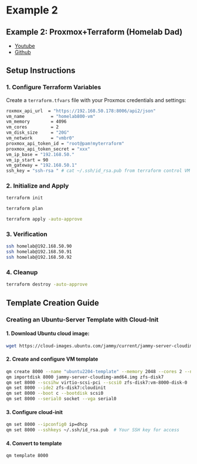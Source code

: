 # Example 2

## Example 2: Proxmox+Terraform (Homelab Dad)

* [Youtube](https://www.youtube.com/watch?v=LkWoGeQAu4E)
* [Github](https://github.com/HomelabDad/proxmox-terraform-base/tree/main/terraform)

## Setup Instructions

### 1. Configure Terraform Variables

Create a `terraform.tfvars` file with your Proxmox credentials and settings:

```sh
roxmox_api_url  = "https://192.168.50.178:8006/api2/json"
vm_name          = "homelab800-vm"
vm_memory        = 4096
vm_cores         = 2
vm_disk_size     = "20G"
vm_network       = "vmbr0"
proxmox_api_token_id = "root@pam!myterraform"
proxmox_api_token_secret = "xxx"
vm_ip_base = "192.168.50."
vm_ip_start = 90
vm_gateway = "192.168.50.1"
ssh_key = "ssh-rsa " # cat ~/.ssh/id_rsa.pub from terraform control VM machine
```

### 2. Initialize and Apply

```sh
terraform init

terraform plan

terraform apply -auto-approve
```

### 3. Verification

```sh
ssh homelab@192.168.50.90
ssh homelab@192.168.50.91
ssh homelab@192.168.50.92
```

### 4. Cleanup

```sh
terraform destroy -auto-approve
```

## Template Creation Guide

### Creating an Ubuntu-Server Template with Cloud-Init

#### 1. Download Ubuntu cloud image:

```sh
wget https://cloud-images.ubuntu.com/jammy/current/jammy-server-cloudimg-amd64.img
```

#### 2. Create and configure VM template

```sh
qm create 8000 --name "ubuntu2204-template" --memory 2048 --cores 2 --net0 virtio,bridge=vmbr0
qm importdisk 8000 jammy-server-cloudimg-amd64.img zfs-disk7
qm set 8000 --scsihw virtio-scsi-pci --scsi0 zfs-disk7:vm-8000-disk-0
qm set 8000 --ide2 zfs-disk7:cloudinit
qm set 8000 --boot c --bootdisk scsi0
qm set 8000 --serial0 socket --vga serial0
```

#### 3. Configure cloud-init

```sh
qm set 8000 --ipconfig0 ip=dhcp
qm set 8000 --sshkeys ~/.ssh/id_rsa.pub  # Your SSH key for access
```

#### 4. Convert to template

```sh
qm template 8000
```

